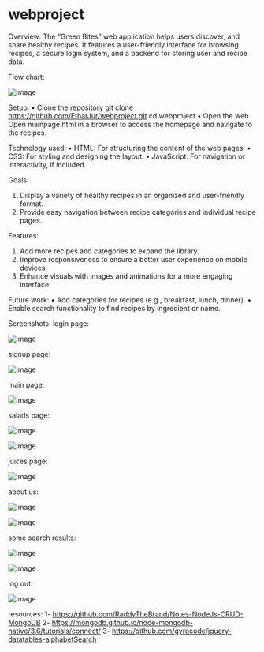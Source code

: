 # webproject
Overview:
The “Green Bites” web application helps users discover, and share healthy recipes. It features a user-friendly interface for browsing recipes, a secure login system, and a backend for storing user and recipe data.


Flow chart:


![image](https://github.com/user-attachments/assets/1501d0c0-9c84-4f9a-bebe-2d3da43eb50b)




Setup:
•	Clone the repository
git clone https://github.com/EtharJur/webproject.git
cd webproject
•	Open the web
Open mainpage.html in a browser to access the homepage and navigate to the recipes.

Technology used:
• HTML: For structuring the content of the web pages.
• CSS: For styling and designing the layout.
• JavaScript: For navigation or interactivity, if included.

Goals:
 1. Display a variety of healthy recipes in an organized and user-friendly format.
 2. Provide easy navigation between recipe categories and individual recipe pages.

Features:
1. Add more recipes and categories to expand the library.
2. Improve responsiveness to ensure a better user experience on mobile devices.
3. Enhance visuals with images and animations for a more engaging interface.

Future work:
• Add categories for recipes (e.g., breakfast, lunch, dinner).
• Enable search functionality to find recipes by ingredient or name.


Screenshots:
login page:


![image](https://github.com/user-attachments/assets/ae14eb5d-f1d7-45d1-a1da-b603dcbe067b)


signup page:


![image](https://github.com/user-attachments/assets/96584883-e63f-43ae-8aec-469213406ac2) 



 main page:

![image](https://github.com/user-attachments/assets/ef4ea69e-93e1-4e09-9954-e950b509fb08)


 
salads page:

![image](https://github.com/user-attachments/assets/37b665c5-e9d2-414c-b2a1-cec051e170fb)


![image](https://github.com/user-attachments/assets/2ebea322-1084-47c9-9373-5fa25b3e8c72)



juices page:

![image](https://github.com/user-attachments/assets/491768f2-ff21-42a6-bec7-43b767f50535)


about us:

![image](https://github.com/user-attachments/assets/8cf08adf-dd61-47ec-aa38-7c3deac75844)




![image](https://github.com/user-attachments/assets/eabc2343-7af4-430b-9199-b0371da93f56)





some search results:

![image](https://github.com/user-attachments/assets/143acac0-49a5-4475-b5e4-8be6a85f3c7e)


![image](https://github.com/user-attachments/assets/e1c60475-ca2d-4cc7-8535-448bb7cdb9ff)



log out:


![image](https://github.com/user-attachments/assets/2e7df256-e92a-416b-9096-20a2e1aa44ee) 













resources:
1- https://github.com/RaddyTheBrand/Notes-NodeJs-CRUD-MongoDB
2- https://mongodb.github.io/node-mongodb-native/3.6/tutorials/connect/
3- https://github.com/gyrocode/jquery-datatables-alphabetSearch

